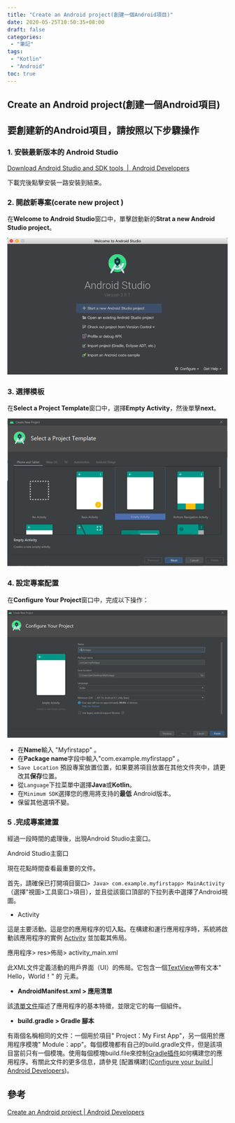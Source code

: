 ```yaml
---
title: "Create an Android project(創建一個Android項目)"
date: 2020-05-25T10:50:35+08:00
draft: false
categories:
 - "筆記"
tags:
 - "Kotlin"
 - "Android"
toc: true
---
```


## Create an Android project(創建一個Android項目)

<!--more-->

## 要創建新的Android項目，請按照以下步驟操作

### 1. 安裝最新版本的 Android Studio

   [Download Android Studio and SDK tools  |  Android Developers](https://developer.android.com/studio/)

   下載完後點擊安裝一路安裝到結束。

### 2. 開啟新專案(cerate new project )

在**Welcome to Android Studio**窗口中，單擊啟動新的**Strat a new Android Studio project**。

![Welcome to Android Studio](/images/Android/Welcome_to_Android_Studio.png)

### 3. 選擇模板

在**Select a Project Template**窗口中，選擇**Empty Activity**，然後單擊**next**。

![Configure Your Project](/images/Android/Select_a_Project_Template.png)

### 4. 設定專案配置

在**Configure Your Project**窗口中，完成以下操作：

![Configure Your Project](/images/Android/Configure_Your_Project.png)

- 在**Name**輸入 "Myfirstapp" 。
- 在**Package name**字段中輸入"com.example.myfirstapp" 。
- `Save Location` 預設專案放置位置，如果要將項目放置在其他文件夾中，請更改其**保存**位置。
- 從`Language`下拉菜單中選擇**Java**或**Kotlin**。
- 在`Minimum SDK`選擇您的應用將支持的**最低** Android版本。
- 保留其他選項不變。

### 5 .**完成專案建置**

經過一段時間的處理後，出現Android Studio主窗口。

Android Studio主窗口

現在花點時間查看最重要的文件。

首先，請確保已打開項目窗口`> Java> com.example.myfirstapp> MainActivity`（選擇"視圖>工具窗口>項目），並且從該窗口頂部的下拉列表中選擇了Android視圖。

- Activity

這是主要活動。這是您的應用程序的切入點。在構建和運行應用程序時，系統將啟動該應用程序的實例 [Activity](https://developer.android.com/reference/android/app/Activity) 並加載其佈局。

應用程序> res>佈局> activity_main.xml

此XML文件定義活動的用戶界面（UI）的佈局。它包含一個[TextView](https://developer.android.com/reference/android/widget/TextView)帶有文本" Hello，World！" 的 元素。

- **AndroidManifest.xml > 應用清單**

該[清單文件](https://developer.android.com/guide/topics/manifest/manifest-intro)描述了應用程序的基本特徵，並限定它的每一個組件。

- **build.gradle  > Gradle 腳本**

有兩個名稱相同的文件：一個用於項目" Project：My First App"，另一個用於應用程序模塊" Module：app"。每個模塊都有自己的build.gradle文件，但是該項目當前只有一個模塊。使用每個模塊build.file來控制[Gradle插件](https://developer.android.com/studio/releases/gradle-plugin)如何構建您的應用程序。有關此文件的更多信息，請參見 [配置構建]([Configure your build | Android Developers](https://developer.android.com/studio/build#module-level))。

## 參考

[Create an Android project | Android Developers](https://developer.android.com/training/basics/firstapp/creating-project)